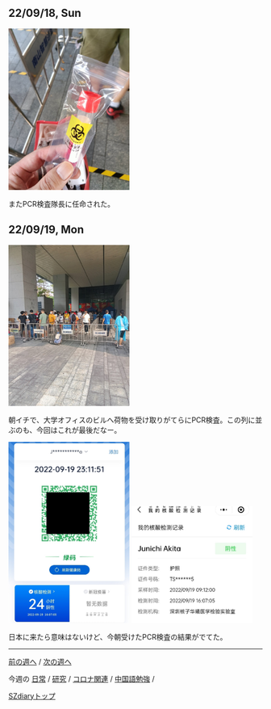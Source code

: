 ## 22/09/18, Sun

<img src="https://github.com/akita11/SZdiary/blob/main/diary/photo/2022-09-18_09.18.47.jpg" width="240px">

またPCR検査隊長に任命された。


## 22/09/19, Mon

<img src="https://github.com/akita11/SZdiary/blob/main/diary/photo/2022-09-19_09.15.30.jpg" width="240px">

朝イチで、大学オフィスのビルへ荷物を受け取りがてらにPCR検査。この列に並ぶのも、今回はこれが最後だなー。

<img src="https://github.com/akita11/SZdiary/blob/main/diary/photo/2022-09-19_23.11.52.jpg" width="240px">

<img src="https://github.com/akita11/SZdiary/blob/main/diary/photo/2022-09-19_23.12.19.jpg" width="240px">

日本に来たら意味はないけど、今朝受けたPCR検査の結果がでてた。

***

[前の週へ](2209-2.md) /
[次の週へ](2209-4.md)

今週の
[日常](../diary/2209-3.md) /
[研究](../research/2209-3.md) /
[コロナ関連](../covid19/2209-3.md) / 
[中国語勉強](../chinese/2209-3.md) / 

[SZdiaryトップ](../../README.md)
